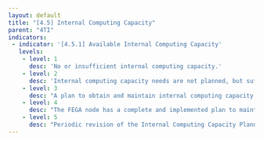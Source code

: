```yaml
---
layout: default
title: "[4.5] Internal Computing Capacity"
parent: "4TI"
indicators:
 - indicator: '[4.5.1] Available Internal Computing Capacity'
   levels:
    - level: 1
      desc: 'No or insufficient internal computing capacity.'
    - level: 2
      desc: 'Internal computing capacity needs are not planned, but sufficient computing resources can be obtained as the node needs.'
    - level: 3  
      desc: "A plan to obtain and maintain internal computing capacity required for node services is drafted, considering hosting institution policies and node services required in the FEGA ecosystem."
    - level: 4
      desc: "The FEGA node has a complete and implemented plan to maintain sufficient internal computing capacity for required services and increase capacity when needed."
    - level: 5
      desc: "Periodic revision of the Internal Computing Capacity Planning according to utilization KPI's of the FEGA node updating it whenever necessary."
---
```

